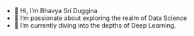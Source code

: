- 👋 Hi, I’m Bhavya Sri Duggina
- 👀 I’m passionate about exploring the realm of Data Science
- 🌱 I’m currently diving into the depths of Deep Learning.



<!---
Bhavyaduggina/Bhavyaduggina is a ✨ special ✨ repository because its `README.md` (this file) appears on your GitHub profile.
You can click the Preview link to take a look at your changes.
--->
